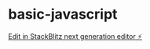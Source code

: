 # basic-javascript

[Edit in StackBlitz next generation editor ⚡️](https://stackblitz.com/~/github.com/MissKluck/basic-javascript)